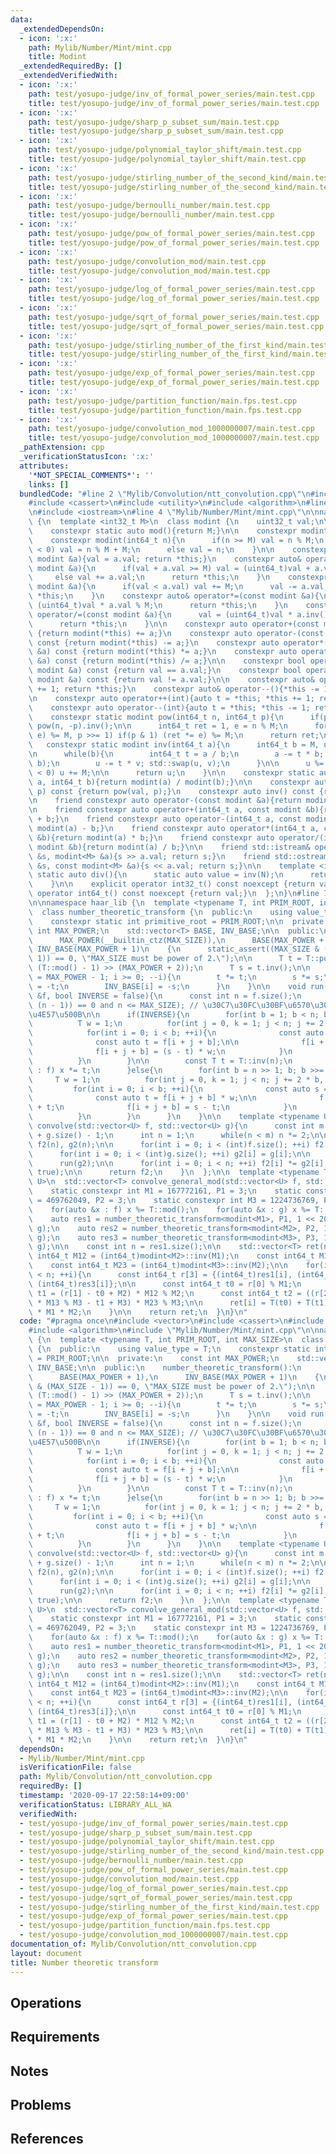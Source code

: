 ```yaml
---
data:
  _extendedDependsOn:
  - icon: ':x:'
    path: Mylib/Number/Mint/mint.cpp
    title: Modint
  _extendedRequiredBy: []
  _extendedVerifiedWith:
  - icon: ':x:'
    path: test/yosupo-judge/inv_of_formal_power_series/main.test.cpp
    title: test/yosupo-judge/inv_of_formal_power_series/main.test.cpp
  - icon: ':x:'
    path: test/yosupo-judge/sharp_p_subset_sum/main.test.cpp
    title: test/yosupo-judge/sharp_p_subset_sum/main.test.cpp
  - icon: ':x:'
    path: test/yosupo-judge/polynomial_taylor_shift/main.test.cpp
    title: test/yosupo-judge/polynomial_taylor_shift/main.test.cpp
  - icon: ':x:'
    path: test/yosupo-judge/stirling_number_of_the_second_kind/main.test.cpp
    title: test/yosupo-judge/stirling_number_of_the_second_kind/main.test.cpp
  - icon: ':x:'
    path: test/yosupo-judge/bernoulli_number/main.test.cpp
    title: test/yosupo-judge/bernoulli_number/main.test.cpp
  - icon: ':x:'
    path: test/yosupo-judge/pow_of_formal_power_series/main.test.cpp
    title: test/yosupo-judge/pow_of_formal_power_series/main.test.cpp
  - icon: ':x:'
    path: test/yosupo-judge/convolution_mod/main.test.cpp
    title: test/yosupo-judge/convolution_mod/main.test.cpp
  - icon: ':x:'
    path: test/yosupo-judge/log_of_formal_power_series/main.test.cpp
    title: test/yosupo-judge/log_of_formal_power_series/main.test.cpp
  - icon: ':x:'
    path: test/yosupo-judge/sqrt_of_formal_power_series/main.test.cpp
    title: test/yosupo-judge/sqrt_of_formal_power_series/main.test.cpp
  - icon: ':x:'
    path: test/yosupo-judge/stirling_number_of_the_first_kind/main.test.cpp
    title: test/yosupo-judge/stirling_number_of_the_first_kind/main.test.cpp
  - icon: ':x:'
    path: test/yosupo-judge/exp_of_formal_power_series/main.test.cpp
    title: test/yosupo-judge/exp_of_formal_power_series/main.test.cpp
  - icon: ':x:'
    path: test/yosupo-judge/partition_function/main.fps.test.cpp
    title: test/yosupo-judge/partition_function/main.fps.test.cpp
  - icon: ':x:'
    path: test/yosupo-judge/convolution_mod_1000000007/main.test.cpp
    title: test/yosupo-judge/convolution_mod_1000000007/main.test.cpp
  _pathExtension: cpp
  _verificationStatusIcon: ':x:'
  attributes:
    '*NOT_SPECIAL_COMMENTS*': ''
    links: []
  bundledCode: "#line 2 \"Mylib/Convolution/ntt_convolution.cpp\"\n#include <vector>\n\
    #include <cassert>\n#include <utility>\n#include <algorithm>\n#line 2 \"Mylib/Number/Mint/mint.cpp\"\
    \n#include <iostream>\n#line 4 \"Mylib/Number/Mint/mint.cpp\"\n\nnamespace haar_lib\
    \ {\n  template <int32_t M>\n  class modint {\n    uint32_t val;\n\n  public:\n\
    \    constexpr static auto mod(){return M;}\n\n    constexpr modint(): val(0){}\n\
    \    constexpr modint(int64_t n){\n      if(n >= M) val = n % M;\n      else if(n\
    \ < 0) val = n % M + M;\n      else val = n;\n    }\n\n    constexpr auto& operator=(const\
    \ modint &a){val = a.val; return *this;}\n    constexpr auto& operator+=(const\
    \ modint &a){\n      if(val + a.val >= M) val = (uint64_t)val + a.val - M;\n \
    \     else val += a.val;\n      return *this;\n    }\n    constexpr auto& operator-=(const\
    \ modint &a){\n      if(val < a.val) val += M;\n      val -= a.val;\n      return\
    \ *this;\n    }\n    constexpr auto& operator*=(const modint &a){\n      val =\
    \ (uint64_t)val * a.val % M;\n      return *this;\n    }\n    constexpr auto&\
    \ operator/=(const modint &a){\n      val = (uint64_t)val * a.inv().val % M;\n\
    \      return *this;\n    }\n\n    constexpr auto operator+(const modint &a) const\
    \ {return modint(*this) += a;}\n    constexpr auto operator-(const modint &a)\
    \ const {return modint(*this) -= a;}\n    constexpr auto operator*(const modint\
    \ &a) const {return modint(*this) *= a;}\n    constexpr auto operator/(const modint\
    \ &a) const {return modint(*this) /= a;}\n\n    constexpr bool operator==(const\
    \ modint &a) const {return val == a.val;}\n    constexpr bool operator!=(const\
    \ modint &a) const {return val != a.val;}\n\n    constexpr auto& operator++(){*this\
    \ += 1; return *this;}\n    constexpr auto& operator--(){*this -= 1; return *this;}\n\
    \n    constexpr auto operator++(int){auto t = *this; *this += 1; return t;}\n\
    \    constexpr auto operator--(int){auto t = *this; *this -= 1; return t;}\n\n\
    \    constexpr static modint pow(int64_t n, int64_t p){\n      if(p < 0) return\
    \ pow(n, -p).inv();\n\n      int64_t ret = 1, e = n % M;\n      for(; p; (e *=\
    \ e) %= M, p >>= 1) if(p & 1) (ret *= e) %= M;\n      return ret;\n    }\n\n \
    \   constexpr static modint inv(int64_t a){\n      int64_t b = M, u = 1, v = 0;\n\
    \n      while(b){\n        int64_t t = a / b;\n        a -= t * b; std::swap(a,\
    \ b);\n        u -= t * v; std::swap(u, v);\n      }\n\n      u %= M;\n      if(u\
    \ < 0) u += M;\n\n      return u;\n    }\n\n    constexpr static auto frac(int64_t\
    \ a, int64_t b){return modint(a) / modint(b);}\n\n    constexpr auto pow(int64_t\
    \ p) const {return pow(val, p);}\n    constexpr auto inv() const {return inv(val);}\n\
    \n    friend constexpr auto operator-(const modint &a){return modint(M - a.val);}\n\
    \n    friend constexpr auto operator+(int64_t a, const modint &b){return modint(a)\
    \ + b;}\n    friend constexpr auto operator-(int64_t a, const modint &b){return\
    \ modint(a) - b;}\n    friend constexpr auto operator*(int64_t a, const modint\
    \ &b){return modint(a) * b;}\n    friend constexpr auto operator/(int64_t a, const\
    \ modint &b){return modint(a) / b;}\n\n    friend std::istream& operator>>(std::istream\
    \ &s, modint<M> &a){s >> a.val; return s;}\n    friend std::ostream& operator<<(std::ostream\
    \ &s, const modint<M> &a){s << a.val; return s;}\n\n    template <int N>\n   \
    \ static auto div(){\n      static auto value = inv(N);\n      return value;\n\
    \    }\n\n    explicit operator int32_t() const noexcept {return val;}\n    explicit\
    \ operator int64_t() const noexcept {return val;}\n  };\n}\n#line 7 \"Mylib/Convolution/ntt_convolution.cpp\"\
    \n\nnamespace haar_lib {\n  template <typename T, int PRIM_ROOT, int MAX_SIZE>\n\
    \  class number_theoretic_transform {\n  public:\n    using value_type = T;\n\
    \    constexpr static int primitive_root = PRIM_ROOT;\n\n  private:\n    const\
    \ int MAX_POWER;\n    std::vector<T> BASE, INV_BASE;\n\n  public:\n    number_theoretic_transform():\n\
    \      MAX_POWER(__builtin_ctz(MAX_SIZE)),\n      BASE(MAX_POWER + 1),\n     \
    \ INV_BASE(MAX_POWER + 1)\n    {\n      static_assert((MAX_SIZE & (MAX_SIZE -\
    \ 1)) == 0, \"MAX_SIZE must be power of 2.\");\n\n      T t = T::pow(PRIM_ROOT,\
    \ (T::mod() - 1) >> (MAX_POWER + 2));\n      T s = t.inv();\n\n      for(int i\
    \ = MAX_POWER - 1; i >= 0; --i){\n        t *= t;\n        s *= s;\n        BASE[i]\
    \ = -t;\n        INV_BASE[i] = -s;\n      }\n    }\n\n    void run(std::vector<T>\
    \ &f, bool INVERSE = false){\n      const int n = f.size();\n      assert((n &\
    \ (n - 1)) == 0 and n <= MAX_SIZE); // \u30C7\u30FC\u30BF\u6570\u306F2\u306E\u51AA\
    \u4E57\u500B\n\n      if(INVERSE){\n        for(int b = 1; b < n; b <<= 1){\n\
    \          T w = 1;\n          for(int j = 0, k = 1; j < n; j += 2 * b, ++k){\n\
    \            for(int i = 0; i < b; ++i){\n              const auto s = f[i + j];\n\
    \              const auto t = f[i + j + b];\n\n              f[i + j] = s + t;\n\
    \              f[i + j + b] = (s - t) * w;\n            }\n            w *= INV_BASE[__builtin_ctz(k)];\n\
    \          }\n        }\n\n        const T t = T::inv(n);\n        for(auto &x\
    \ : f) x *= t;\n      }else{\n        for(int b = n >> 1; b; b >>= 1){\n     \
    \     T w = 1;\n          for(int j = 0, k = 1; j < n; j += 2 * b, ++k){\n   \
    \         for(int i = 0; i < b; ++i){\n              const auto s = f[i + j];\n\
    \              const auto t = f[i + j + b] * w;\n\n              f[i + j] = s\
    \ + t;\n              f[i + j + b] = s - t;\n            }\n            w *= BASE[__builtin_ctz(k)];\n\
    \          }\n        }\n      }\n    }\n\n    template <typename U>\n    std::vector<T>\
    \ convolve(std::vector<U> f, std::vector<U> g){\n      const int m = f.size()\
    \ + g.size() - 1;\n      int n = 1;\n      while(n < m) n *= 2;\n\n      std::vector<T>\
    \ f2(n), g2(n);\n\n      for(int i = 0; i < (int)f.size(); ++i) f2[i] = f[i];\n\
    \      for(int i = 0; i < (int)g.size(); ++i) g2[i] = g[i];\n\n      run(f2);\n\
    \      run(g2);\n\n      for(int i = 0; i < n; ++i) f2[i] *= g2[i];\n      run(f2,\
    \ true);\n\n      return f2;\n    }\n  };\n\n  template <typename T, typename\
    \ U>\n  std::vector<T> convolve_general_mod(std::vector<U> f, std::vector<U> g){\n\
    \    static constexpr int M1 = 167772161, P1 = 3;\n    static constexpr int M2\
    \ = 469762049, P2 = 3;\n    static constexpr int M3 = 1224736769, P3 = 3;\n\n\
    \    for(auto &x : f) x %= T::mod();\n    for(auto &x : g) x %= T::mod();\n\n\
    \    auto res1 = number_theoretic_transform<modint<M1>, P1, 1 << 20>().convolve(f,\
    \ g);\n    auto res2 = number_theoretic_transform<modint<M2>, P2, 1 << 20>().convolve(f,\
    \ g);\n    auto res3 = number_theoretic_transform<modint<M3>, P3, 1 << 20>().convolve(f,\
    \ g);\n\n    const int n = res1.size();\n\n    std::vector<T> ret(n);\n\n    const\
    \ int64_t M12 = (int64_t)modint<M2>::inv(M1);\n    const int64_t M13 = (int64_t)modint<M3>::inv(M1);\n\
    \    const int64_t M23 = (int64_t)modint<M3>::inv(M2);\n\n    for(int i = 0; i\
    \ < n; ++i){\n      const int64_t r[3] = {(int64_t)res1[i], (int64_t)res2[i],\
    \ (int64_t)res3[i]};\n\n      const int64_t t0 = r[0] % M1;\n      const int64_t\
    \ t1 = (r[1] - t0 + M2) * M12 % M2;\n      const int64_t t2 = ((r[2] - t0 + M3)\
    \ * M13 % M3 - t1 + M3) * M23 % M3;\n\n      ret[i] = T(t0) + T(t1) * M1 + T(t2)\
    \ * M1 * M2;\n    }\n\n    return ret;\n  }\n}\n"
  code: "#pragma once\n#include <vector>\n#include <cassert>\n#include <utility>\n\
    #include <algorithm>\n#include \"Mylib/Number/Mint/mint.cpp\"\n\nnamespace haar_lib\
    \ {\n  template <typename T, int PRIM_ROOT, int MAX_SIZE>\n  class number_theoretic_transform\
    \ {\n  public:\n    using value_type = T;\n    constexpr static int primitive_root\
    \ = PRIM_ROOT;\n\n  private:\n    const int MAX_POWER;\n    std::vector<T> BASE,\
    \ INV_BASE;\n\n  public:\n    number_theoretic_transform():\n      MAX_POWER(__builtin_ctz(MAX_SIZE)),\n\
    \      BASE(MAX_POWER + 1),\n      INV_BASE(MAX_POWER + 1)\n    {\n      static_assert((MAX_SIZE\
    \ & (MAX_SIZE - 1)) == 0, \"MAX_SIZE must be power of 2.\");\n\n      T t = T::pow(PRIM_ROOT,\
    \ (T::mod() - 1) >> (MAX_POWER + 2));\n      T s = t.inv();\n\n      for(int i\
    \ = MAX_POWER - 1; i >= 0; --i){\n        t *= t;\n        s *= s;\n        BASE[i]\
    \ = -t;\n        INV_BASE[i] = -s;\n      }\n    }\n\n    void run(std::vector<T>\
    \ &f, bool INVERSE = false){\n      const int n = f.size();\n      assert((n &\
    \ (n - 1)) == 0 and n <= MAX_SIZE); // \u30C7\u30FC\u30BF\u6570\u306F2\u306E\u51AA\
    \u4E57\u500B\n\n      if(INVERSE){\n        for(int b = 1; b < n; b <<= 1){\n\
    \          T w = 1;\n          for(int j = 0, k = 1; j < n; j += 2 * b, ++k){\n\
    \            for(int i = 0; i < b; ++i){\n              const auto s = f[i + j];\n\
    \              const auto t = f[i + j + b];\n\n              f[i + j] = s + t;\n\
    \              f[i + j + b] = (s - t) * w;\n            }\n            w *= INV_BASE[__builtin_ctz(k)];\n\
    \          }\n        }\n\n        const T t = T::inv(n);\n        for(auto &x\
    \ : f) x *= t;\n      }else{\n        for(int b = n >> 1; b; b >>= 1){\n     \
    \     T w = 1;\n          for(int j = 0, k = 1; j < n; j += 2 * b, ++k){\n   \
    \         for(int i = 0; i < b; ++i){\n              const auto s = f[i + j];\n\
    \              const auto t = f[i + j + b] * w;\n\n              f[i + j] = s\
    \ + t;\n              f[i + j + b] = s - t;\n            }\n            w *= BASE[__builtin_ctz(k)];\n\
    \          }\n        }\n      }\n    }\n\n    template <typename U>\n    std::vector<T>\
    \ convolve(std::vector<U> f, std::vector<U> g){\n      const int m = f.size()\
    \ + g.size() - 1;\n      int n = 1;\n      while(n < m) n *= 2;\n\n      std::vector<T>\
    \ f2(n), g2(n);\n\n      for(int i = 0; i < (int)f.size(); ++i) f2[i] = f[i];\n\
    \      for(int i = 0; i < (int)g.size(); ++i) g2[i] = g[i];\n\n      run(f2);\n\
    \      run(g2);\n\n      for(int i = 0; i < n; ++i) f2[i] *= g2[i];\n      run(f2,\
    \ true);\n\n      return f2;\n    }\n  };\n\n  template <typename T, typename\
    \ U>\n  std::vector<T> convolve_general_mod(std::vector<U> f, std::vector<U> g){\n\
    \    static constexpr int M1 = 167772161, P1 = 3;\n    static constexpr int M2\
    \ = 469762049, P2 = 3;\n    static constexpr int M3 = 1224736769, P3 = 3;\n\n\
    \    for(auto &x : f) x %= T::mod();\n    for(auto &x : g) x %= T::mod();\n\n\
    \    auto res1 = number_theoretic_transform<modint<M1>, P1, 1 << 20>().convolve(f,\
    \ g);\n    auto res2 = number_theoretic_transform<modint<M2>, P2, 1 << 20>().convolve(f,\
    \ g);\n    auto res3 = number_theoretic_transform<modint<M3>, P3, 1 << 20>().convolve(f,\
    \ g);\n\n    const int n = res1.size();\n\n    std::vector<T> ret(n);\n\n    const\
    \ int64_t M12 = (int64_t)modint<M2>::inv(M1);\n    const int64_t M13 = (int64_t)modint<M3>::inv(M1);\n\
    \    const int64_t M23 = (int64_t)modint<M3>::inv(M2);\n\n    for(int i = 0; i\
    \ < n; ++i){\n      const int64_t r[3] = {(int64_t)res1[i], (int64_t)res2[i],\
    \ (int64_t)res3[i]};\n\n      const int64_t t0 = r[0] % M1;\n      const int64_t\
    \ t1 = (r[1] - t0 + M2) * M12 % M2;\n      const int64_t t2 = ((r[2] - t0 + M3)\
    \ * M13 % M3 - t1 + M3) * M23 % M3;\n\n      ret[i] = T(t0) + T(t1) * M1 + T(t2)\
    \ * M1 * M2;\n    }\n\n    return ret;\n  }\n}\n"
  dependsOn:
  - Mylib/Number/Mint/mint.cpp
  isVerificationFile: false
  path: Mylib/Convolution/ntt_convolution.cpp
  requiredBy: []
  timestamp: '2020-09-17 22:58:14+09:00'
  verificationStatus: LIBRARY_ALL_WA
  verifiedWith:
  - test/yosupo-judge/inv_of_formal_power_series/main.test.cpp
  - test/yosupo-judge/sharp_p_subset_sum/main.test.cpp
  - test/yosupo-judge/polynomial_taylor_shift/main.test.cpp
  - test/yosupo-judge/stirling_number_of_the_second_kind/main.test.cpp
  - test/yosupo-judge/bernoulli_number/main.test.cpp
  - test/yosupo-judge/pow_of_formal_power_series/main.test.cpp
  - test/yosupo-judge/convolution_mod/main.test.cpp
  - test/yosupo-judge/log_of_formal_power_series/main.test.cpp
  - test/yosupo-judge/sqrt_of_formal_power_series/main.test.cpp
  - test/yosupo-judge/stirling_number_of_the_first_kind/main.test.cpp
  - test/yosupo-judge/exp_of_formal_power_series/main.test.cpp
  - test/yosupo-judge/partition_function/main.fps.test.cpp
  - test/yosupo-judge/convolution_mod_1000000007/main.test.cpp
documentation_of: Mylib/Convolution/ntt_convolution.cpp
layout: document
title: Number theoretic transform
---
```


## Operations

## Requirements

## Notes

## Problems

## References
